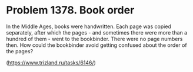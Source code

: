 # Problem 1378. Book order

In the Middle Ages, books were handwritten. Each page was copied separately, after which the pages - and sometimes there were more than a hundred of them - went to the bookbinder. There were no page numbers then. How could the bookbinder avoid getting confused about the order of the pages?

(https://www.trizland.ru/tasks/6146/)